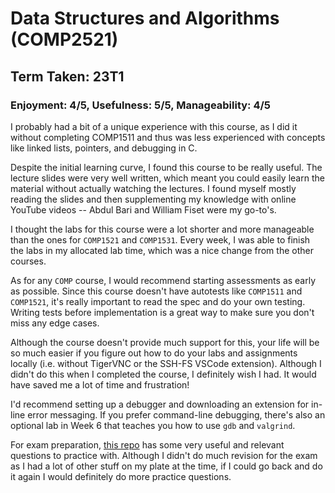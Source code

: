 # Data Structures and Algorithms (COMP2521)

## Term Taken: 23T1

### Enjoyment: 4/5, Usefulness: 5/5, Manageability: 4/5

I probably had a bit of a unique experience with this course, as I did it without
completing COMP1511 and thus was less experienced with concepts like linked lists,
pointers, and debugging in C.

Despite the initial learning curve, I found this course to be really useful.
The lecture slides were very well written, which meant you could easily learn
the material without actually watching the lectures. I found myself mostly
reading the slides and then supplementing my knowledge with online YouTube videos
-- Abdul Bari and William Fiset were my go-to's.

I thought the labs for this course were a lot shorter and more manageable than
the ones for `COMP1521` and `COMP1531`. Every week, I was able to finish the
labs in my allocated lab time, which was a nice change from the other courses.

As for any `COMP` course, I would recommend starting assessments as early as possible.
Since this course doesn't have autotests like `COMP1511` and `COMP1521`, it's really important to
read the spec and do your own testing. Writing tests before implementation is a great way to
make sure you don't miss any edge cases.

Although the course doesn't provide much support for this, your life will be
so much easier if you figure out how to do your labs and assignments locally
(i.e. without TigerVNC or the SSH-FS VSCode extension). Although I didn't do this
when I completed the course, I definitely wish I had. It would have saved me a lot of time
and frustration!

I'd recommend setting up a debugger and downloading an extension for in-line error messaging.
If you prefer command-line debugging, there's also an optional lab in Week 6
that teaches you how to use `gdb` and `valgrind`.

For exam preparation, [this repo](https://gist.github.com/jedavidson/1a99b8944897d532271fe164d4ce3049)
has some very useful and relevant questions to practice with.
Although I didn't do much revision for the exam as I had a lot of other stuff on my plate at the time,
if I could go back and do it again I would definitely do more practice questions.
